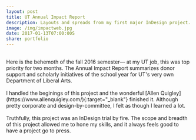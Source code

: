 ```yaml
---
layout: post
title: UT Annual Impact Report
description: Layouts and spreads from my first major InDesign project.
image: /img/impactweb.jpg
date: 2017-01-13T07:00:00S
share: portfolio 
---
```


<img class="col three lazyload" data-src="{{ site.imgurl }}/img/utfall6.jpg">
<div class="col three caption">
&nbsp;
</div>
Here is the behemoth of the fall 2016 semester— at my UT job, this was top priority for two months. The Annual Impact Report summarizes donor support and scholarly initiatives of the school year for UT's very own Department of Liberal Arts. 


<img class="col three lazyload" data-src="{{ site.imgurl }}/img/utfall8.jpg">
<div class="col three caption">
&nbsp;
</div>
I handled the beginings of this project and the wonderful [Allen Quigley](https://www.allenquigley.com/){:target="_blank"} finished it. Although pretty corporate and design-by-committee, I felt as though I learned a lot.

<img class="col three lazyload" data-src="{{ site.imgurl }}/img/utfall7.jpg">
<div class="col three caption">
&nbsp;
</div>
Truthfully, this project was an InDesign trial by fire. The scope and breadth of this project allowed me to hone my skills, and it always feels good to have a project go to press. 